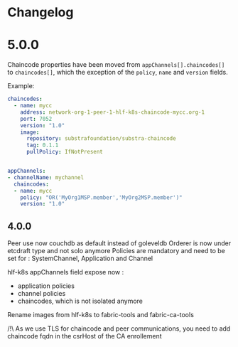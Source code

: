 # Changelog


# 5.0.0

Chaincode properties have been moved from `appChannels[].chaincodes[]` to `chaincodes[]`, which the exception of the `policy`, `name` and `version` fields.

Example:

```yaml
chaincodes:
  - name: mycc
    address: network-org-1-peer-1-hlf-k8s-chaincode-mycc.org-1
    port: 7052
    version: "1.0"
    image:
      repository: substrafoundation/substra-chaincode
      tag: 0.1.1
      pullPolicy: IfNotPresent


appChannels:
- channelName: mychannel
  chaincodes:
  - name: mycc
    policy: "OR('MyOrg1MSP.member','MyOrg2MSP.member')"
    version: "1.0"
```

## 4.0.0


Peer use now couchdb as default instead of goleveldb
Orderer is now under etcdraft type and not solo anymore
Policies are mandatory and need to be set for : SystemChannel, Application and Channel


hlf-k8s appChannels field expose now :
 - application policies
 - channel policies
 - chaincodes, which is not isolated anymore

Rename images from hlf-k8s to fabric-tools and fabric-ca-tools

/!\ As we use TLS for chaincode and peer communications, you need to add chaincode fqdn in the csrHost of the CA enrollement
